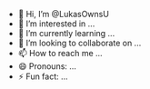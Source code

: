 - 👋 Hi, I’m @LukasOwnsU
- 👀 I’m interested in ...
- 🌱 I’m currently learning ...
- 💞️ I’m looking to collaborate on ...
- 📫 How to reach me ...
- 😄 Pronouns: ...
- ⚡ Fun fact: ...

<!---
LukasOwnsU/LukasOwnsU is a ✨ special ✨ repository because its `README.md` (this file) appears on your GitHub profile.
You can click the Preview link to take a look at your changes.
--->
